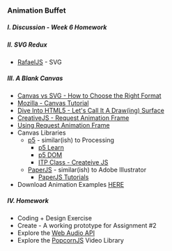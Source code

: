 ### Animation Buffet 

##### I. Discussion - Week 6 Homework

##### II. SVG Redux
* [RafaelJS](http://raphaeljs.com/) - SVG

##### III. A Blank Canvas
* [Canvas vs SVG - How to Choose the Right Format](http://www.sitepoint.com/canvas-vs-svg-how-to-choose/)
* [Mozilla - Canvas Tutorial](https://developer.mozilla.org/en-US/docs/Web/Guide/HTML/Canvas_tutorial)
* [Dive Into HTML5 - Let's Call It A Draw(ing) Surface](http://diveintohtml5.info/canvas.html)
* [CreativeJS - Request Animation Frame](http://creativejs.com/resources/requestanimationframe/)
* [Using Request Animation Frame](http://css-tricks.com/using-requestanimationframe/)
* Canvas Libraries
	* [p5](https://github.com/lmccart/p5.js) - similar(ish) to Processing
		* [p5 Learn](http://p5js.org/learn/)
		* [p5 DOM](http://p5js.org/reference/#/libraries/p5.dom)
		* [ITP Class - Createive JS](https://github.com/lmccart/itp-creative-js)
	* [PaperJS](http://paperjs.org/) - similar(ish) to Adobe Illustrator
		* [PaperJS Tutorials](http://paperjs.org/tutorials/)
* Download Animation Examples [HERE](https://dl.dropboxusercontent.com/u/9648298/Animation_Examples.zip)		

##### IV. Homework
* Coding + Design Exercise
* Create - A working prototype for Assignment #2
* Explore the [Web Audio API](http://www.html5rocks.com/en/tutorials/webaudio/intro/)
* Explore the [PopcornJS](http://popcornjs.org/) Video Library